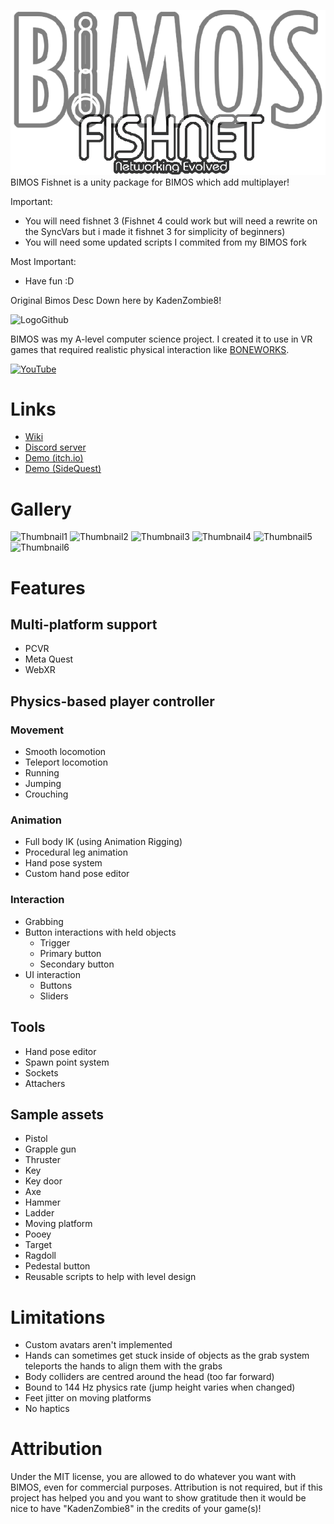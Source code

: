 ![LogoGithub](BIMOS_Fishnet.png)
BIMOS Fishnet is a unity package for BIMOS which add multiplayer!

Important:
- You will need fishnet 3 (Fishnet 4 could work but will need a rewrite on the SyncVars but i made it fishnet 3 for simplicity of beginners)
- You will need some updated scripts I commited from my BIMOS fork

Most Important:
- Have fun :D

Original Bimos Desc Down here by KadenZombie8!

![LogoGithub](https://github.com/user-attachments/assets/b80a84ae-9d5b-4f6c-b680-1c1b933ac586)

BIMOS was my A-level computer science project. I created it to use in VR games that required realistic physical interaction like <a href="https://store.steampowered.com/app/823500/BONEWORKS/">BONEWORKS</a>.
</br>

[![YouTube](https://github.com/user-attachments/assets/823e07fd-70fe-4225-8627-815196d5be72)](https://www.youtube.com/watch?v=FmDS8mDsh20)

# Links
- <a href="https://github.com/KadenZombie8/BIMOS/wiki">Wiki</a>
- <a href="https://discord.gg/Q3J2SJH4Xn">Discord server</a>
- <a href="https://kadenzombie8.itch.io/bimos-demo">Demo (itch.io)</a>
- <a href="https://sidequestvr.com/app/39281">Demo (SideQuest)</a>

# Gallery
![Thumbnail1](https://github.com/user-attachments/assets/d432fadc-5133-4d3a-8a81-9d7c133086b6)
![Thumbnail2](https://github.com/user-attachments/assets/55ca418e-83fd-4a70-a421-3d49223ab8d3)
![Thumbnail3](https://github.com/user-attachments/assets/25e09cc4-d857-49e2-8b97-af92dcdb7d11)
![Thumbnail4](https://github.com/user-attachments/assets/290e54f1-6798-4727-84ec-1f4f9d223d44)
![Thumbnail5](https://github.com/user-attachments/assets/b2e440bf-b0d2-4a54-b859-c7586c5c34f1)
![Thumbnail6](https://github.com/user-attachments/assets/0278da14-09ad-434d-8448-c6231ade93e0)

# Features
## Multi-platform support
- PCVR
- Meta Quest
- WebXR
## Physics-based player controller
### Movement
- Smooth locomotion
- Teleport locomotion
- Running
- Jumping
- Crouching
### Animation
- Full body IK (using Animation Rigging)
- Procedural leg animation
- Hand pose system
- Custom hand pose editor
### Interaction
- Grabbing
- Button interactions with held objects
  - Trigger
  - Primary button
  - Secondary button
- UI interaction
  - Buttons
  - Sliders
## Tools
- Hand pose editor
- Spawn point system
- Sockets
- Attachers
## Sample assets
- Pistol
- Grapple gun
- Thruster
- Key
- Key door
- Axe
- Hammer
- Ladder
- Moving platform
- Pooey
- Target
- Ragdoll
- Pedestal button
- Reusable scripts to help with level design
# Limitations
- Custom avatars aren't implemented
- Hands can sometimes get stuck inside of objects as the grab system teleports the hands to align them with the grabs
- Body colliders are centred around the head (too far forward)
- Bound to 144 Hz physics rate (jump height varies when changed)
- Feet jitter on moving platforms
- No haptics
# Attribution
Under the MIT license, you are allowed to do whatever you want with BIMOS, even for commercial purposes. Attribution is not required, but if this project has helped you and you want to show gratitude then it would be nice to have "KadenZombie8" in the credits of your game(s)!

